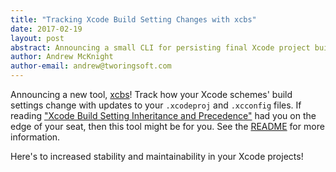 ```yaml
---
title: "Tracking Xcode Build Setting Changes with xcbs"
date: 2017-02-19
layout: post
abstract: Announcing a small CLI for persisting final Xcode project build settings in lockfiles.
author: Andrew McKnight
author-email: andrew@tworingsoft.com
---
```


Announcing a new tool, [xcbs](https://github.com/tworingsoft/xcbs)! Track how your Xcode schemes' build settings change with updates to your `.xcodeproj` and `.xcconfig` files. If reading ["Xcode Build Setting Inheritance and Precedence"](/blog/2017/01/28/xcode-build-setting-inheritance-and-precedence.html) had you on the edge of your seat, then this tool might be for you. See the [README](https://github.com/tworingsoft/xcbs/blob/master/README.md) for more information.

Here's to increased stability and maintainability in your Xcode projects!
